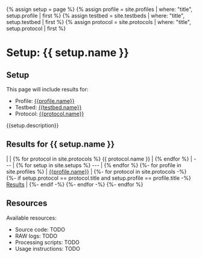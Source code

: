 {% assign setup = page %}
{% assign profile = site.profiles | where: "title", setup.profile | first %}
{% assign testbed = site.testbeds | where: "title", setup.testbed | first %}
{% assign protocol = site.protocols | where: "title", setup.protocol | first %}

# Setup: {{ setup.name }}

## Setup

This page will include results for:
* Profile: [{{profile.name}}](/profiles/{{profile.title}})
* Testbed: [{{testbed.name}}](/testbeds/{{testbed.title}})
* Protocol: [{{protocol.name}}](/protocols/{{protocol.title}})

{{setup.description}}

## Results for {{ setup.name }}

|  | {% for protocol in site.protocols %} {{ protocol.name }} | {% endfor %}
| --- | {% for setup in site.setups %} --- | {% endfor %}
{%- for profile in site.profiles %}
| [{{profile.name}}](/profiles/{{profile.title}}) |
{%- for protocol in site.protocols -%}
{%- if setup.protocol == protocol.title and setup.profile == profile.title -%}
  [Results](TODO) |
{%- endif -%}
{%- endfor -%}
{%- endfor %}

## Resources

Available resources:
* Source code: TODO
* RAW logs: TODO
* Processing scripts: TODO
* Usage instructions: TODO
